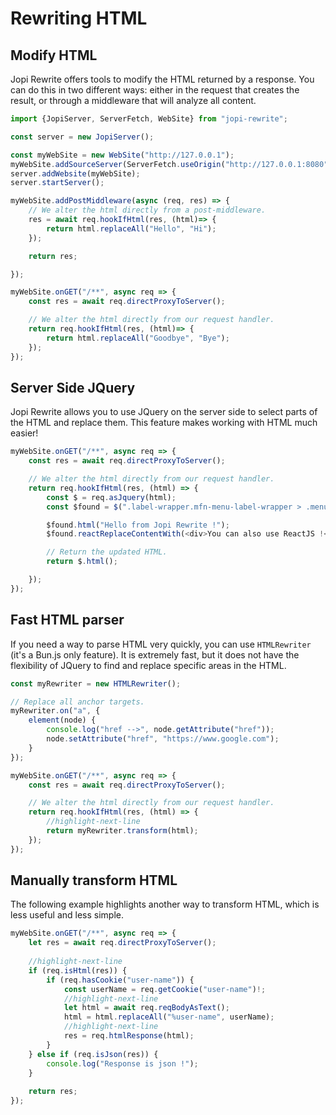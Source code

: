 # Rewriting HTML

## Modify HTML

Jopi Rewrite offers tools to modify the HTML returned by a response.
You can do this in two different ways: either in the request that creates the result, or through a middleware that will analyze all content.

```typescript
import {JopiServer, ServerFetch, WebSite} from "jopi-rewrite";

const server = new JopiServer();

const myWebSite = new WebSite("http://127.0.0.1");
myWebSite.addSourceServer(ServerFetch.useOrigin("http://127.0.0.1:8080"));
server.addWebsite(myWebSite);
server.startServer();

myWebSite.addPostMiddleware(async (req, res) => {
    // We alter the html directly from a post-middleware.
    res = await req.hookIfHtml(res, (html)=> {
        return html.replaceAll("Hello", "Hi");
    });

    return res;

});

myWebSite.onGET("/**", async req => {
    const res = await req.directProxyToServer();

    // We alter the html directly from our request handler.
    return req.hookIfHtml(res, (html)=> {
        return html.replaceAll("Goodbye", "Bye");
    });
});
```

## Server Side JQuery

Jopi Rewrite allows you to use JQuery on the server side to select parts of the HTML and replace them. This feature makes working with HTML much easier!

```typescript
myWebSite.onGET("/**", async req => {
    const res = await req.directProxyToServer();

    // We alter the html directly from our request handler.
    return req.hookIfHtml(res, (html) => {
        const $ = req.asJquery(html);
        const $found = $(".label-wrapper.mfn-menu-label-wrapper > .menu-label").first();

        $found.html("Hello from Jopi Rewrite !");
        $found.reactReplaceContentWith(<div>You can also use ReactJS !</div>);

        // Return the updated HTML.
        return $.html();

    });
});
```

## Fast HTML parser

If you need a way to parse HTML very quickly, you can use `HTMLRewriter` (it's a Bun.js only feature). It is extremely fast, but it does not have the flexibility of JQuery to find and replace specific areas in the HTML.

```typescript
const myRewriter = new HTMLRewriter();

// Replace all anchor targets.
myRewriter.on("a", {
    element(node) {
        console.log("href -->", node.getAttribute("href"));
        node.setAttribute("href", "https://www.google.com");
    }
});

myWebSite.onGET("/**", async req => {
    const res = await req.directProxyToServer();

    // We alter the html directly from our request handler.
    return req.hookIfHtml(res, (html) => {
        //highlight-next-line
        return myRewriter.transform(html);
    });
});
```

## Manually transform HTML

The following example highlights another way to transform HTML, which is less useful and less simple.

```typescript
myWebSite.onGET("/**", async req => {
    let res = await req.directProxyToServer();
    
    //highlight-next-line
    if (req.isHtml(res)) {
        if (req.hasCookie("user-name")) {
            const userName = req.getCookie("user-name")!;
            //highlight-next-line
            let html = await req.reqBodyAsText();
            html = html.replaceAll("%user-name", userName);
            //highlight-next-line
            res = req.htmlResponse(html);
        }
    } else if (req.isJson(res)) {
        console.log("Response is json !");
    }
    
    return res;
});
```
